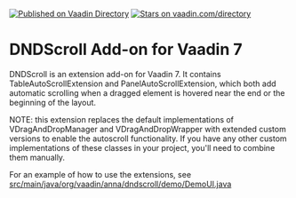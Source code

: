 [![Published on Vaadin  Directory](https://img.shields.io/badge/Vaadin%20Directory-published-00b4f0.svg)](https://vaadin.com/directory/component/dndscroll-add-on)
[![Stars on vaadin.com/directory](https://img.shields.io/vaadin-directory/star/dndscroll-add-on.svg)](https://vaadin.com/directory/component/dndscroll-add-on)

# DNDScroll Add-on for Vaadin 7

DNDScroll is an extension add-on for Vaadin 7. It contains TableAutoScrollExtension and PanelAutoScrollExtension, which both add automatic scrolling when a dragged element is hovered near the end or the beginning of the layout.

NOTE: this extension replaces the default implementations of VDragAndDropManager and VDragAndDropWrapper with extended custom versions to enable the autoscroll functionality. If you have any other custom implementations of these classes in your project, you'll need to combine them manually.

For an example of how to use the extensions, see [src/main/java/org/vaadin/anna/dndscroll/demo/DemoUI.java](https://github.com/Ansku/DNDScroll/blob/master/dndscroll-demo/src/main/java/org/vaadin/anna/dndscroll/demo/DemoUI.java)
